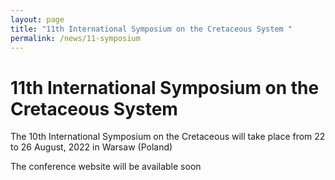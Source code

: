 ```yaml
---
layout: page
title: "11th International Symposium on the Cretaceous System "
permalink: /news/11-symposium
---
```

# 11th International Symposium on the Cretaceous System

The 10th International Symposium on the Cretaceous will take place from 22 to 26 August, 2022 in Warsaw (Poland)

The conference website will be available soon
